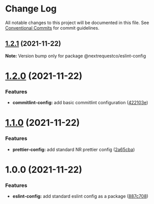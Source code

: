 # Change Log

All notable changes to this project will be documented in this file.
See [Conventional Commits](https://conventionalcommits.org) for commit guidelines.

## [1.2.1](https://github.com/nextrequest/configs/compare/@nextrequestco/eslint-config@1.2.0...@nextrequestco/eslint-config@1.2.1) (2021-11-22)

**Note:** Version bump only for package @nextrequestco/eslint-config





# [1.2.0](https://github.com/nextrequest/configs/compare/@nextrequestco/eslint-config@1.1.0...@nextrequestco/eslint-config@1.2.0) (2021-11-22)


### Features

* **commitlint-config:** add basic commitlint configuration ([422103e](https://github.com/nextrequest/configs/commit/422103e959d90c476266240f581b7e1600dc2d47))





# [1.1.0](https://github.com/nextrequest/configs/compare/@nextrequestco/eslint-config@1.0.0...@nextrequestco/eslint-config@1.1.0) (2021-11-22)


### Features

* **prettier-config:** add standard NR prettier config ([2a65cba](https://github.com/nextrequest/configs/commit/2a65cbad1ea02da6c4acb8dc7fcab64434f5db98))





# 1.0.0 (2021-11-22)


### Features

* **eslint-config:** add standard eslint config as a package ([887c708](https://github.com/nextrequest/configs/commit/887c708e518901ea302375cbc9b15cd630d3a90f))
